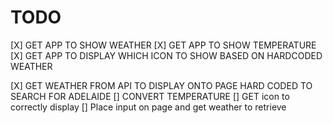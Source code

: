 # TODO

[X] GET APP TO SHOW WEATHER
[X] GET APP TO SHOW TEMPERATURE
[X] GET APP TO DISPLAY WHICH ICON TO SHOW BASED ON HARDCODED WEATHER

[X] GET WEATHER FROM API TO DISPLAY ONTO PAGE HARD CODED TO SEARCH FOR ADELAIDE
[] CONVERT TEMPERATURE
[] GET icon to correctly display
[] Place input on page and get weather to retrieve
